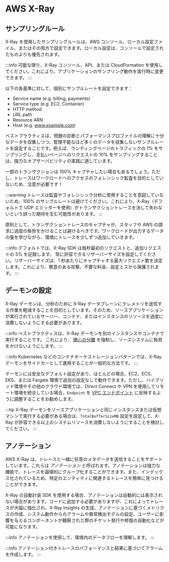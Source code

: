 # AWS X-Ray




## サンプリングルール

X-Ray を使用したサンプリングルールは、AWS コンソール、ローカル設定ファイル、またはその両方で設定できます。ローカル設定は、コンソールで設定されたものよりも優先されます。

:::info
可能な限り、X-Ray コンソール、API、または CloudFormation を使用してください。これにより、アプリケーションのサンプリング動作を実行時に変更できます。
:::

以下の各基準に対して、個別にサンプルレートを設定できます：

* Service name (e.g. billing, payments)
* Service type (e.g. EC2, Container)
* HTTP method
* URL path
* Resource ARN
* Host (e.g. www.example.com)

ベストプラクティスは、問題の診断とパフォーマンスプロファイルの理解に十分なデータを収集しつつ、管理不能なほど多くのデータを収集しないサンプルレートを設定することです。例えば、ランディングページのトラフィックの 1% をサンプリングし、支払いページへのリクエストの 10% をサンプリングすることは、強力なオブザーバビリティの実践に適しています。

一部のトランザクションは 100% キャプチャしたい場合もあるでしょう。ただし、トレースはワークロードへのアクセスのフォレンシック監査を目的としていないため、注意が必要です！

:::warning
トレースは監査やフォレンシック分析に使用することを意図していないため、100% のサンプルレートは避けてください。これにより、X-Ray（デフォルトで UDP エミッターを使用）がトランザクショントレースを決して失わないという誤った期待を生む可能性があります。
:::

原則として、トランザクショントレースのキャプチャが、スタッフや AWS の請求に過度の負担をかけることは避けるべきです。ワークロードが出力するデータの量を学びながら、環境にトレースを少しずつ追加していきます。

:::info
デフォルトでは、X-Ray SDK は毎秒最初のリクエストと、追加リクエストの 5% を記録します。
常に許容できるリザーバーサイズを設定してください。リザーバーサイズは、1 秒あたりにキャプチャする最大リクエスト数を決定します。これにより、悪意のある攻撃、不要な料金、設定ミスから保護されます。
:::



## デーモンの設定

X-Ray デーモンは、分析のために X-Ray データプレーンにテレメトリを送信する作業を軽減することを目的としています。そのため、ソースアプリケーションが実行されているサーバー、コンテナ、またはインスタンスのリソースを過度に消費しないようにする必要があります。

:::info
	ベストプラクティスは、X-Ray デーモンを別のインスタンスやコンテナで実行することです。
  これにより、 [関心の分離](../faq/#what-is-the-separation-of-concerns) を強制し、ソースシステムに負担をかけないようにします。
:::

:::info
	Kubernetes などのコンテナオーケストレーションパターンでは、X-Ray デーモンをサイドカーとして運用することが一般的な方法です。
:::

デーモンには安全なデフォルト設定があり、ほとんどの場合、EC2、ECS、EKS、または Fargate 環境で追加の設定なしで動作できます。ただし、ハイブリッド環境やその他のクラウド環境では、Direct Connect や VPN を使用してリモート環境を統合している場合、`Endpoint` を [VPC エンドポイント](https://docs.aws.amazon.com/ja_jp/vpc/latest/privatelink/concepts.html) に反映するように調整することをお勧めします。

:::tip
	X-Ray デーモンをソースアプリケーションと同じインスタンスまたは仮想マシンで実行する必要がある場合は、`TotalBufferSizeMB` 設定を設定して、X-Ray が許容できる以上のシステムリソースを消費しないようにすることを検討してください。
:::



## アノテーション

AWS X-Ray は、トレースと一緒に任意のメタデータを送信することをサポートしています。これらは *アノテーション* と呼ばれます。アノテーションは強力な機能で、トレースを論理的にグループ化することができます。また、インデックス化されているため、特定のエンティティに関連するトレースを簡単に見つけることができます。

X-Ray の自動計装 SDK を使用する場合、アノテーションは自動的には表示されない場合があります。コードに追加する必要がありますが、これによってトレースが大幅に強化され、X-Ray Insights の生成、アノテーションに基づくメトリクスの作成、システム動作からのアラームや異常検出モデルの設定、ユーザーに影響を与えるコンポーネントが観察された際のチケット発行や修復の自動化などが可能になります。

:::info
	アノテーションを使用して、環境内のデータフローを理解します。
:::

:::info
	アノテーション付きトレースのパフォーマンスと結果に基づいてアラームを作成します。
:::

